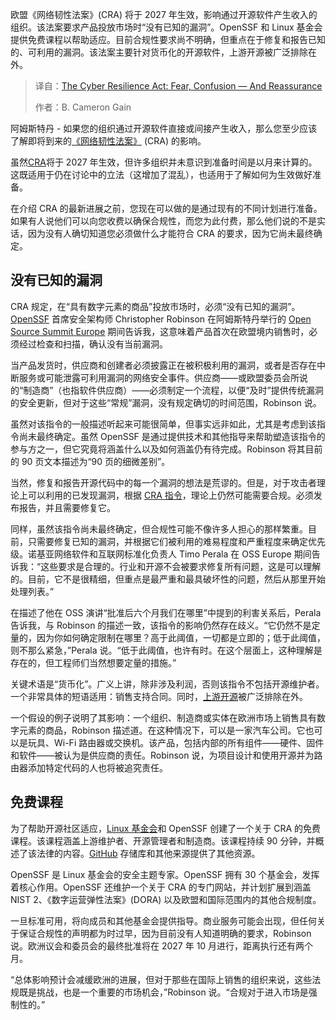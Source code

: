 
<!--
title: 网络弹性法案：恐惧、困惑与安心
cover: https://cdn.thenewstack.io/media/2025/08/dcba9560-michelle-tresemer-mjkuuayqq6u-unsplash.jpg
summary: 欧盟《网络韧性法案》(CRA) 将于 2027 年生效，影响通过开源软件产生收入的组织。该法案要求产品投放市场时“没有已知的漏洞”。OpenSSF 和 Linux 基金会提供免费课程以帮助适应。目前合规性要求尚不明确，但重点在于修复和报告已知的、可利用的漏洞。该法案主要针对货币化的开源软件，上游开源被广泛排除在外。
-->

欧盟《网络韧性法案》(CRA) 将于 2027 年生效，影响通过开源软件产生收入的组织。该法案要求产品投放市场时“没有已知的漏洞”。OpenSSF 和 Linux 基金会提供免费课程以帮助适应。目前合规性要求尚不明确，但重点在于修复和报告已知的、可利用的漏洞。该法案主要针对货币化的开源软件，上游开源被广泛排除在外。

> 译自：[The Cyber Resilience Act: Fear, Confusion — And Reassurance](https://thenewstack.io/the-cyber-resilience-act-fear-confusion-and-reassurance/)
> 
> 作者：B. Cameron Gain

阿姆斯特丹 - 如果您的组织通过开源软件直接或间接产生收入，那么您至少应该了解即将到来的[《网络韧性法案》](https://thenewstack.io/what-the-eus-cyber-resilience-act-cra-means-for-open-source/) (CRA) 的影响。

虽然[CRA](https://thenewstack.io/open-source-development-threatened-in-europe/)将于 2027 年生效，但许多组织并未意识到准备时间是以月来计算的。这既适用于仍在讨论中的立法（这增加了混乱），也适用于了解如何为生效做好准备。

在介绍 CRA 的最新进展之前，您现在可以做的是通过现有的不同计划进行准备。如果有人说他们可以向您收费以确保合规性，而您为此付费，那么他们说的不是实话，因为没有人确切知道您必须做什么才能符合 CRA 的要求，因为它尚未最终确定。

## 没有已知的漏洞

CRA 规定，在“具有数字元素的商品”投放市场时，必须“没有已知的漏洞”。[OpenSSF](https://thenewstack.io/openssf-boosts-software-supply-chain-security-with-slsa-1-0/) 首席安全架构师 Christopher Robinson 在阿姆斯特丹举行的 [Open Source Summit Europe](https://events.linuxfoundation.org/open-source-summit-europe/) 期间告诉我，这意味着产品首次在欧盟境内销售时，必须经过检查和扫描，确认没有当前漏洞。

当产品发货时，供应商和创建者必须披露正在被积极利用的漏洞，或者是否存在中断服务或可能泄露可利用漏洞的网络安全事件。供应商——或欧盟委员会所说的“制造商”（也指软件供应商）——必须制定一个流程，以便“及时”提供传统漏洞的安全更新，但对于这些“常规”漏洞，没有规定确切的时间范围，Robinson 说。

虽然对该指令的一般描述听起来可能很简单，但事实远非如此，尤其是考虑到该指令尚未最终确定。虽然 OpenSSF 是通过提供技术和其他指导来帮助塑造该指令的参与方之一，但它究竟将涵盖什么以及如何涵盖仍有待完成。Robinson 将其目前的 90 页文本描述为“90 页的细微差别”。

当然，修复和报告开源代码中的每一个漏洞的想法是荒谬的。但是，对于攻击者理论上可以利用的已发现漏洞，根据 [CRA 指令](https://thenewstack.io/how-linux-kernel-deals-with-tracking-cve-security-issues/)，理论上仍然可能需要合规。必须发布报告，并且需要修复它。

同样，虽然该指令尚未最终确定，但合规性可能不像许多人担心的那样繁重。目前，只需要修复已知的漏洞，并根据它们被利用的难易程度和严重程度来确定优先级。诺基亚网络软件和互联网标准化负责人 Timo Perala 在 OSS Europe 期间告诉我：“这些要求是合理的。行业和开源不会被要求修复所有问题，这是可以理解的。目前，它不是很精细，但重点是最严重和最具破坏性的问题，然后从那里开始处理列表。”

在描述了他在 OSS 演讲“批准后六个月我们在哪里”中提到的利害关系后，Perala 告诉我，与 Robinson 的描述一致，该指令的影响仍然存在歧义。“它仍然不是定量的，因为你如何确定限制在哪里？高于此阈值，一切都是立即的；低于此阈值，则不那么紧急，”Perala 说。“低于此阈值，也许有时。在这个层面上，这种理解是存在的，但工程师们当然想要定量的措施。”

关键术语是“货币化”。广义上讲，除非涉及利润，否则该指令不包括开源维护者。一个非常具体的短语适用：销售支持合同。同时，[上游开源](https://thenewstack.io/open-source-development-threatened-in-europe/)被广泛排除在外。

一个假设的例子说明了其影响：一个组织、制造商或实体在欧洲市场上销售具有数字元素的商品，Robinson 描述道。在这种情况下，可以是一家汽车公司。它也可以是玩具、Wi-Fi 路由器或交换机。该产品，包括内部的所有组件——硬件、固件和软件——被认为是供应商的责任。Robinson 说，为项目设计和使用开源并为路由器添加特定代码的人也将被追究责任。

## 免费课程

为了帮助开源社区适应，[Linux 基金会](https://training.linuxfoundation.org/training/course-catalog/?utm_content=inline+mention)和 OpenSSF 创建了一个关于 CRA 的免费课程。该课程涵盖上游维护者、开源管理者和制造商。该课程持续 90 分钟，并概述了该法律的内容。[GitHub](https://thenewstack.io/github-loses-its-ceo-and-independence/) 存储库和其他来源提供了其他资源。

OpenSSF 是 Linux 基金会的安全主题专家。OpenSSF 拥有 30 个基金会，发挥着核心作用。OpenSSF 还维护一个关于 CRA 的专门网站，并计划扩展到涵盖 NIST 2、《数字运营弹性法案》(DORA) 以及欧盟和国际范围内的其他合规制度。

一旦标准可用，将向成员和其他基金会提供指导。商业服务可能会出现，但任何关于保证合规性的声明都为时过早，因为目前没有人知道明确的要求，Robinson 说。欧洲议会和委员会的最终批准将在 2027 年 10 月进行，距离执行还有两个月。

“总体影响预计会减缓欧洲的进展，但对于那些在国际上销售的组织来说，这些法规既是挑战，也是一个重要的市场机会，”Robinson 说。“合规对于进入市场是强制性的。”
